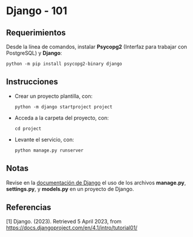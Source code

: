 # Django - 101

## Requerimientos

Desde la línea de comandos, instalar **Psycopg2** (Interfaz para trabajar con PostgreSQL) y **Django**:

```
python -m pip install psycopg2-binary django
```

## Instrucciones

* Crear un proyecto plantilla, con: 
  
  ```
  python -m django startproject project
  ```

* Acceda a la carpeta del proyecto, con:

  ```
  cd project 
  ```

* Levante el servicio, con:

  ```
  python manage.py runserver
  ```

## Notas

Revise en la [documentación de Django](https://docs.djangoproject.com/en/4.1/intro/tutorial01/) el uso de los archivos **manage.py**, **settings.py**, y **models.py** en un proyecto de Django.

## Referencias

[1] Django. (2023). Retrieved 5 April 2023, from https://docs.djangoproject.com/en/4.1/intro/tutorial01/
